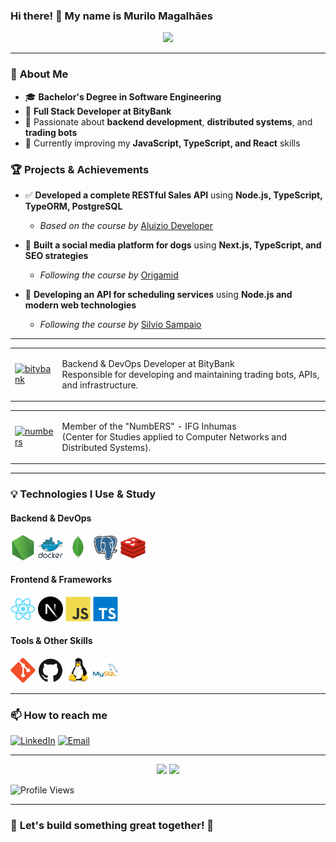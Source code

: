 ### Hi there! 👋 My name is **Murilo Magalhães**

<div align="center">
    <img src="https://media4.giphy.com/media/v1.Y2lkPTc5MGI3NjExZ2sybHVnbGo0aG1zYzlsbHMxeHpqazJqb294YmluMmZ3MzNsZHU5bCZlcD12MV9pbnRlcm5hbF9naWZfYnlfaWQmY3Q9Zw/8m7nAJTYvzNUh54HQm/giphy.gif" width="300"/>
</div>

---

### 🚀 **About Me**

- 🎓 **Bachelor's Degree in Software Engineering**
- 💼 **Full Stack Developer at BityBank**
- 🔭 Passionate about **backend development**, **distributed systems**, and **trading bots**
- 🌱 Currently improving my **JavaScript, TypeScript, and React** skills

### 🏆 **Projects & Achievements**

- ✅ **Developed a complete RESTful Sales API** using **Node.js, TypeScript, TypeORM, PostgreSQL**
  - *Based on the course by* [Aluizio Developer](https://github.com/aluiziodeveloper)

- 🐶 **Built a social media platform for dogs** using **Next.js, TypeScript, and SEO strategies**
  - *Following the course by* [Origamid](https://www.origamid.com/curso/nextjs/)

- 📅 **Developing an API for scheduling services** using **Node.js and modern web technologies**
  - *Following the course by* [Silvio Sampaio](https://youtube.com/playlist?list=PL_Axpn7FrXHR3nZiQPHFClLu6VByhWkzG&si=GWn9-WvgIaNYNfS9)

---
<table width="100%">
  <tr>
    <td width="15%">
      <a target="_blank" href="https://bitybank.com.br/">
        <img src="https://github.com/MuriloMagal/Files/blob/main/logoBityBank.png" alt="bitybank" width="100%">
      </a>
    </td>
    <td width="85%">
      <p> Backend & DevOps Developer at BityBank<br> Responsible for developing and maintaining trading bots, APIs, and infrastructure.</p>
    </td>
  </tr>
</table>

<table width="100%">
  <tr>
    <td width="15%">
      <a target="_blank" href="https://linktr.ee/numbersifg/">
        <img src="https://github.com/MuriloMagal/Files/blob/main/logoNumbers.png" alt="numbers" width="100%">
      </a>
    </td>
    <td width="85%">
      <p> Member of the "NumbERS" - IFG Inhumas<br> (Center for Studies applied to Computer Networks and Distributed Systems).</p>
    </td>
  </tr>
</table>

---
### 💡 **Technologies I Use & Study**

#### **Backend & DevOps**
<p>
    <img src="https://github.com/devicons/devicon/blob/master/icons/nodejs/nodejs-original.svg" alt="Node.js" width="40" height="40">
    <img src="https://raw.githubusercontent.com/devicons/devicon/master/icons/docker/docker-original-wordmark.svg" alt="Docker" width="40" height="40">
    <img src="https://github.com/devicons/devicon/blob/master/icons/mongodb/mongodb-original.svg" alt="MongoDB" width="40" height="40">
    <img src="https://github.com/devicons/devicon/blob/master/icons/postgresql/postgresql-original.svg" alt="PostgreSQL" width="40" height="40">
    <img src="https://github.com/devicons/devicon/blob/master/icons/redis/redis-original.svg" alt="Redis" width="40" height="40">
</p>

#### **Frontend & Frameworks**
<p>
    <img src="https://github.com/devicons/devicon/blob/master/icons/react/react-original.svg" alt="React" width="40" height="40">
    <img src="https://github.com/devicons/devicon/blob/master/icons/nextjs/nextjs-original.svg" alt="Next.js" width="40" height="40">
    <img src="https://raw.githubusercontent.com/devicons/devicon/master/icons/javascript/javascript-original.svg" alt="JavaScript" width="40" height="40">
    <img src="https://raw.githubusercontent.com/devicons/devicon/master/icons/typescript/typescript-original.svg" alt="TypeScript" width="40" height="40">
</p>

#### **Tools & Other Skills**
<p>
    <img src="https://github.com/devicons/devicon/blob/master/icons/git/git-original.svg" alt="Git" width="40" height="40">
    <img src="https://github.com/devicons/devicon/blob/master/icons/github/github-original.svg" alt="GitHub" width="40" height="40">
    <img src="https://raw.githubusercontent.com/devicons/devicon/master/icons/linux/linux-original.svg" alt="Linux" width="40" height="40">
    <img src="https://github.com/devicons/devicon/blob/master/icons/mysql/mysql-original-wordmark.svg" alt="MySQL" width="40" height="40">
</p>

---

### 📫 **How to reach me**

[![LinkedIn](https://img.shields.io/badge/LinkedIn-0077B5?style=for-the-badge&logo=linkedin&logoColor=white)](https://www.linkedin.com/in/murilosmagalhaes)
[![Email](https://img.shields.io/badge/Email-D14836?style=for-the-badge&logo=gmail&logoColor=white)](mailto:murilosilvamagal@gmail.com)

---

<div align="center">
  <img height="180em" src="https://github-readme-stats.vercel.app/api?username=murilo-magalhaes&show_icons=true&theme=tokyonight"/>
  <img height="180em" src="https://github-readme-stats.vercel.app/api/top-langs/?username=murilo-magalhaes&layout=compact&theme=tokyonight"/>
</div>

![Profile Views](https://komarev.com/ghpvc/?username=MuriloMagal&color=blue)

---

### 🎯 **Let's build something great together!** 🚀
